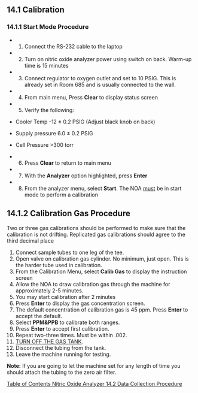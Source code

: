 ## 14.1 Calibration

### 14.1.1 Start Mode Procedure

* 1. Connect the RS-232 cable to the laptop
* 2. Turn on nitric oxide analyzer power using switch on back. Warm-up time is 15 minutes
* 3. Connect regulator to oxygen outlet and set to 10 PSIG.  This is already set in Room 685 and is usually connected to the wall.
* 4. From main menu, Press **Clear** to display status screen
* 5. Verify the following:

 * Cooler Temp -12 ± 0.2 PSIG (Adjust black knob on back)
 * Supply pressure 6.0 ± 0.2 PSIG
 * Cell Pressure >300 torr

* 6. Press **Clear** to return to main menu
* 7. With the **Analyzer** option highlighted, press **Enter**
* 8. From the analyzer menu, select **Start**. The NOA <u>must</u> be in start mode to perform a calibration

## 14.1.2 Calibration Gas Procedure

Two or three gas calibrations should be performed to make sure that the calibration is not drifting. Replicated gas calibrations should agree to the third decimal place

1. Connect sample tubes to one leg of the tee.
2. Open valve on calibration gas cylinder. No minimum, just open.  This is the harder tube used in calibration.
3. From the Calibration Menu, select **Calib Gas** to display the instruction screen
4. Allow the NOA to draw calibration gas through the machine for approximately 2-5 minutes.
5. You may start calibration after 2 minutes
6. Press **Enter** to display the gas concentration screen.
7. The default concentration of calibration gas is 45 ppm. Press **Enter** to accept the default.
8. Select **PPM&PPB** to calibrate both ranges.
9. Press **Enter** to accept first calibration.
10. Repeat two-three times. Must be within .002.
11. <u>TURN OFF THE GAS TANK</u>.
12. Disconnect the tubing from the tank.
13. Leave the machine running for testing.

<div class="bs-callout bs-callout-info">
  <p>
    <strong>Note:</strong>
    If you are going to let the machine set for any length of time you should attach the tubing to the zero air filter.
  </p>
</div>


<div class="center">
<div class="btn-group">
  <a href=":pages_path:/manuals/nitric-oxide-analyzer/14-00-nitric-oxide-analyzer-toc.md" class="btn btn-default">
    <span class="glyphicon glyphicon-chevron-left"></span>
    Table of Contents
  </a>

  <a href=":pages_path:/manuals/nitric-oxide-analyzer" class="btn btn-default">
    <span class="glyphicon glyphicon-chevron-up"></span>
    Nitric Oxide Analyzer
  </a>

  <a href=":pages_path:/manuals/nitric-oxide-analyzer/14-02-data-collection.md" class="btn btn-success">
    14.2 Data Collection Procedure
    <span class="glyphicon glyphicon-chevron-right"></span>
  </a>
</div>
</div>
